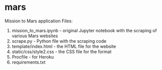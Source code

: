 # mars
Mission to Mars application
Files:
1) mission_to_mars.ipynb - original Jupyter notebook with the scraping of various Mars websites
2) scrape.py - Python file with the scraping code
3) template/index.html - the HTML file for the website
4) static/css/style2.css - the CSS file for the format
5) Procfile - for Heroku
6) requirements.txt
